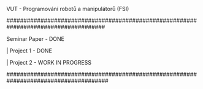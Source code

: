 VUT - Programování robotů a manipulátorů (FSI)

#####################################################################################

Seminar Paper      - DONE 

| Project 1          - DONE

| Project 2          - WORK IN PROGRESS

######################################################################################
